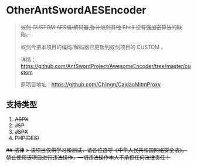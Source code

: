 # OtherAntSwordAESEncoder
> ~~蚁剑 CUSTOM AES编/解码器,弥补蚁剑其他 Shell 没有强加密算法的缺陷。~~
>
> 蚁剑今把本项目的编码/解码器已更新到蚁剑项目的 CUSTOM 。
>
> 详情：https://github.com/AntSwordProject/AwesomeEncoder/tree/master/custom
>
> 原项目地址：https://github.com/Ch1ngg/CaidaoMitmProxy

## 支持类型
1. ~~ASPX~~
2. ~~JSP~~
3. ~~JSPX~~
4. ~~PHP(DES)~~


~~## 法律~~
~~> 该项目仅供学习和测试，请各位遵守《中华人民共和国网络安全法》。禁止使用该项目进行违法操作，一切违法操作本人不承担任何法律责任！~~